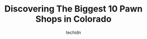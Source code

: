 ---
layout: ampstory
image: https://i0.wp.com/paketmu.com/wp-content/uploads/2023/06/acme-pawn-north-0-in-colorado-1686368101.jpeg?resize=640,853
author: techidn
featured: false
description: Explore the diverse Pawn Shop scene in Colorado, home to an incredible selection of 10 establishments catering to every taste. Whether youre in search of iconic favorites or undiscovered tr
title: Discovering The Biggest 10 Pawn Shops in Colorado
cover:
   title: Discovering The Biggest 10 Pawn Shops in Colorado
   subtitle: RICKPATE
   background: https://paketmu.com/wp-content/uploads/2023/06/acme-pawn-north-0-in-colorado-1686368101.jpeg

pages: 
 - layout: thirds
   top: <h1>#1 Acme Pawn North</h1>
   bottom: "<p>Ive been to this location several times over the years and have always been treated with a friendly smile and immediately asked if I need assistance. The staff at this</p>"
   background: https://paketmu.com/wp-content/uploads/2023/06/acme-pawn-north-1-in-colorado-1686368102.jpeg
   backgroundblur: true
 - layout: thirds
   top: <h1>#2 Acme Pawn Original</h1>
   bottom: "<p>Greg was awesome! Brought in a few things to sell and he was very friendly, upfront, and honest. He completely lays all cards on the table with his customers. He was also</p>"
   background: https://paketmu.com/wp-content/uploads/2023/06/acme-pawn-north-2-in-colorado-1686368103.jpeg
   cta:
      link: https://paketmu.com/discovering-the-biggest-10-pawn-shops-in-colorado/
      text: Discovering The Biggest 10 Pawn Shops in Colorado
 - layout: thirds
   top: <h1>#3 US Pawn</h1>
   bottom: "<p>Love this pawn shop over any other. I always am able to get a reasonable deal when I need cash in a hurry. Andy is my guy. Always friendly and knowledgeable about my thin</p>"
   background: https://paketmu.com/wp-content/uploads/2023/06/acme-pawn-north-3-in-colorado-1686368104.jpeg
   cta:
      link: https://paketmu.com/discovering-the-biggest-10-pawn-shops-in-colorado/
      text: Discovering The Biggest 10 Pawn Shops in Colorado
 - layout: thirds
   top: <h1>#4 EZPAWN</h1>
   bottom: "<p>1995 B St, Colorado Springs, CO 80906, United States</p>"
   background: https://images.unsplash.com/photo-1533735380053-eb8d0759b24a?ixlib=rb-4.0.3&ixid=MnwxMjA3fDB8MHxwaG90by1wYWdlfHx8fGVufDB8fHx8&auto=format&fit=crop&w=640&h=853&q=80
   cta:
      link: https://paketmu.com/discovering-the-biggest-10-pawn-shops-in-colorado/
      text: Discovering The Biggest 10 Pawn Shops in Colorado
 - layout: thirds
   top: <h1>#5 Lets Make A Deal Pawn & Gun</h1>
   bottom: "<p>4860 Vanadium Dr, Colorado Springs, CO 80918, United States</p>"
   background: https://plus.unsplash.com/premium_photo-1664640458616-3c74f8cb4589?ixlib=rb-4.0.3&ixid=MnwxMjA3fDB8MHxwaG90by1wYWdlfHx8fGVufDB8fHx8&auto=format&fit=crop&w=640&h=853&q=80
   cta:
      link: https://paketmu.com/discovering-the-biggest-10-pawn-shops-in-colorado/
      text: Discovering The Biggest 10 Pawn Shops in Colorado
 - layout: thirds
   top: <h1>#6 EZPAWN</h1>
   bottom: "<p>410 E Fillmore St, Colorado Springs, CO 80907, United States</p>"
   background: https://images.unsplash.com/photo-1510906594845-bc082582c8cc?ixlib=rb-4.0.3&ixid=MnwxMjA3fDB8MHxwaG90by1wYWdlfHx8fGVufDB8fHx8&auto=format&fit=crop&w=640&h=853&q=80
   cta:
      link: https://paketmu.com/discovering-the-biggest-10-pawn-shops-in-colorado/
      text: Discovering The Biggest 10 Pawn Shops in Colorado
 - layout: thirds
   top: <h1>#7 EZPAWN</h1>
   bottom: "<p>1654 S Circle Dr, Colorado Springs, CO 80910, United States</p>"
   background: https://images.unsplash.com/photo-1462556791646-c201b8241a94?ixlib=rb-4.0.3&ixid=MnwxMjA3fDB8MHxwaG90by1wYWdlfHx8fGVufDB8fHx8&auto=format&fit=crop&w=640&h=853&q=80
   cta:
      link: https://paketmu.com/discovering-the-biggest-10-pawn-shops-in-colorado/
      text: Discovering The Biggest 10 Pawn Shops in Colorado
 - layout: thirds
   middle: Continue reading...
   background: https://images.unsplash.com/photo-1567360425618-1594206637d2?ixlib=rb-4.0.3&ixid=MnwxMjA3fDB8MHxwaG90by1wYWdlfHx8fGVufDB8fHx8&auto=format&fit=crop&w=640&h=853&q=80
   cta:
      link: https://paketmu.com/discovering-the-biggest-10-pawn-shops-in-colorado/
      text: Discovering The Biggest 10 Pawn Shops in Colorado
      
---